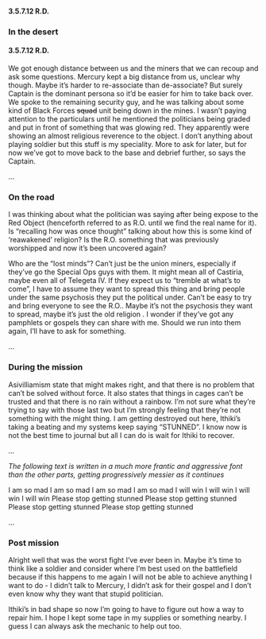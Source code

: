 <div class="header-row">
    <h3></h3>
    <h4>3.5.7.12 <span class="small-text">R.D.</span></h4>
</div>


<div class="header-row">
    <h3>In the desert</h3>
    <h4>3.5.7.12 <span class="small-text">R.D.</span></h4>
</div>

We got enough distance between us and the miners that we can recoup and ask some questions. Mercury kept a big distance from us, unclear why though. Maybe it’s harder to re-associate than de-associate? But surely Captain is the dominant persona so it’d be easier for him to take back over.  We spoke to the remaining security guy, and he was talking about some kind of Black Forces ~~squad~~ unit being down in the mines. I wasn’t paying attention to the particulars until he mentioned the politicians being graded and put in front of something that was glowing red. They apparently were showing an almost religious reverence to the object. I don’t anything about playing soldier but this stuff is my speciality. More to ask for later, but for now we’ve got to move back to the base and debrief further, so says the Captain. 

<div class="break">...</div>

<div class="header-row">
    <h3>On the road</h3>
</div>

I was thinking about what the politician was saying after being expose to the Red Object (henceforth referred to as R.O. until we find the real name for it). Is “recalling how was once thought” talking about how this is some kind of ‘reawakened’ religion? Is the R.O. something that was previously worshipped and now it’s been uncovered again?

Who are the “lost minds”?  Can’t just be the union miners, especially if they’ve go the Special Ops guys with them. It might mean all of Castiria, maybe even all of Telegeta IV. If they expect  us to “tremble at what’s to come”, I have to assume they want to spread this thing and bring people under the same psychosis they put the political under. Can’t be easy to try and bring everyone to see the R.O.. Maybe it’s not the psychosis they want to spread, maybe it’s just the old religion . I wonder if they’ve got any pamphlets or gospels they can share with me. Should we run into them again, I’ll have to ask for something. 

<div class="break">...</div>

<div class="header-row">
    <h3>During the mission</h3>
</div>

Asivilliamism state that might makes right, and that there is no problem that can’t be solved without force. It also states that things in cages can’t be trusted and that there is no rain without a rainbow. I’m not sure what they’re trying to say with those last two but I’m strongly feeling that they’re not something with the might thing. I am getting destroyed out here, Ithiki’s taking a beating and my systems keep saying “STUNNED”. I know now is not the best time to journal but all I can do is wait for Ithiki to recover. 

<div class="break">...</div>

_The following text is written in a much more frantic and aggressive font than the other parts, getting progressively messier as it continues_

I am so mad I am so mad I am so mad I am so mad 
I will win I will win I will win I will win 
Please stop getting stunned Please stop getting stunned Please stop getting stunned Please stop getting stunned 

<div class="break">...</div>

<div class="header-row">
    <h3>Post mission</h3>
</div>

Alright well that was the worst fight I’ve ever been in. Maybe it’s time to think like a soldier and consider where I’m best used on the battlefield because if this happens to me again I will not be able to achieve anything I want to do - I didn’t talk to Mercury, I didn’t ask for their gospel and I don’t even know why they want that stupid politician. 

Ithiki’s in bad shape so now I’m going to have to figure out how a way to repair him. I hope I kept some tape in my supplies or something nearby. I guess I can always ask the mechanic to help out too.